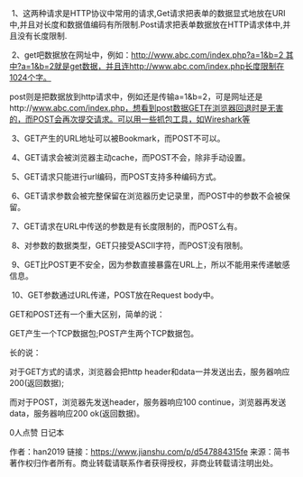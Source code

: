  1、这两种请求是HTTP协议中常用的请求,Get请求把表单的数据显式地放在URI中,并且对长度和数据值编码有所限制.Post请求把表单数据放在HTTP请求体中,并且没有长度限制.

 2、get吧数据放在网址中，例如：http://www.abc.com/index.php?a=1&b=2 其中?a=1&b=2就是get数据，并且连http://www.abc.com/index.php长度限制在1024个字。

post则是把数据放到http请求中，例如还是传输a=1&b=2，可是网址还是http://www.abc.com/index.php，想看到post数据GET在浏览器回退时是无害的，而POST会再次提交请求。可以用一些抓包工具，如Wireshark等



 3、GET产生的URL地址可以被Bookmark，而POST不可以。



 4、GET请求会被浏览器主动cache，而POST不会，除非手动设置。



 5、GET请求只能进行url编码，而POST支持多种编码方式。



 6、GET请求参数会被完整保留在浏览器历史记录里，而POST中的参数不会被保留。



 7、GET请求在URL中传送的参数是有长度限制的，而POST么有。



 8、对参数的数据类型，GET只接受ASCII字符，而POST没有限制。



 9、GET比POST更不安全，因为参数直接暴露在URL上，所以不能用来传递敏感信息。



 10、GET参数通过URL传递，POST放在Request body中。





GET和POST还有一个重大区别，简单的说：

GET产生一个TCP数据包;POST产生两个TCP数据包。

长的说：

对于GET方式的请求，浏览器会把http header和data一并发送出去，服务器响应200(返回数据);

而对于POST，浏览器先发送header，服务器响应100 continue，浏览器再发送data，服务器响应200 ok(返回数据)。

0人点赞
日记本


作者：han2019
链接：https://www.jianshu.com/p/d547884315fe
来源：简书
著作权归作者所有。商业转载请联系作者获得授权，非商业转载请注明出处。
